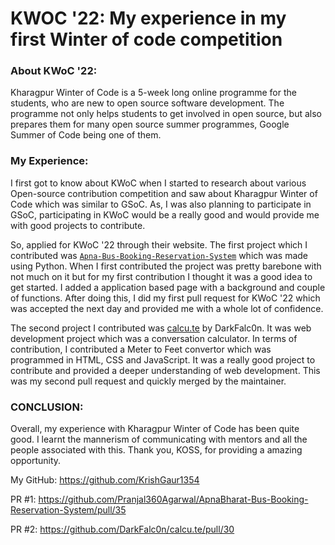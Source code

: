 # KWOC '22: My experience in my first Winter of code competition

### **About KWoC '22:**

Kharagpur Winter of Code is a 5-week long online programme for the students, who are new to open source software development. The programme not only helps students to get involved in open source, but also prepares them for many open source summer programmes, Google Summer of Code being one of them.

### **My Experience:**

I first got to know about KWoC when I started to research about various Open-source contribution competition and saw about Kharagpur Winter of Code which was similar to GSoC. As, I was also planning to participate in GSoC, participating in KWoC would be a really good and would provide me with good projects to contribute.

So, applied for KWoC '22 through their website. The first project which I contributed was [`Apna-Bus-Booking-Reservation-System`](https://github.com/Pranjal360Agarwal/ApnaBharat-Bus-Booking-Reservation-System/pull/35) which was made using Python. When I first contributed the project was pretty barebone with not much on it but for my first contribution I thought it was a good idea to get started. I added a application based page with a background and couple of functions. After doing this, I did my first pull request for KWoC '22 which was accepted the next day and provided me with a whole lot of confidence.

The second project I contributed was [calcu.te](https://github.com/DarkFalc0n/calcu.te/pull/30) by DarkFalc0n. It was web development project which was a conversation calculator. In terms of contribution, I contributed a Meter to Feet convertor which was programmed in HTML, CSS and JavaScript. It was a really good project to contribute and provided a deeper understanding of web development. This was my second pull request and quickly merged by the maintainer.

### **CONCLUSION:**

Overall, my experience with Kharagpur Winter of Code has been quite good. I learnt the mannerism of communicating with mentors and all the people associated with this. Thank you, KOSS, for providing a amazing opportunity.

My GitHub: https://github.com/KrishGaur1354

PR #1: https://github.com/Pranjal360Agarwal/ApnaBharat-Bus-Booking-Reservation-System/pull/35

PR #2: https://github.com/DarkFalc0n/calcu.te/pull/30